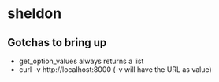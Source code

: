 sheldon
=======


## Gotchas to bring up

- get_option_values always returns a list
- curl -v http://localhost:8000 (-v will have the URL as value)

